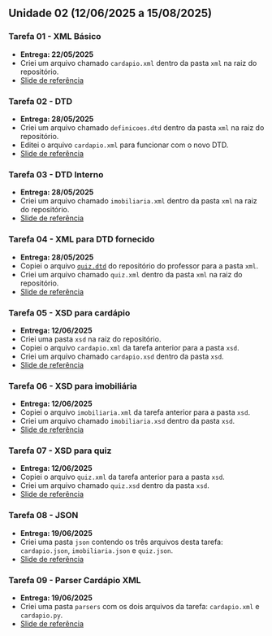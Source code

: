 ## Unidade 02 (12/06/2025 a 15/08/2025)

### Tarefa 01 - XML Básico
- **Entrega: 22/05/2025**
- Criei um arquivo chamado `cardapio.xml` dentro da pasta `xml` na raiz do repositório.
- [Slide de referência](https://dvcirilo-ifrn.github.io/pos/build/aula05.html#13)

### Tarefa 02 - DTD
- **Entrega: 28/05/2025**
- Criei um arquivo chamado `definicoes.dtd` dentro da pasta `xml` na raiz do repositório.
- Editei o arquivo `cardapio.xml` para funcionar com o novo DTD.
- [Slide de referência](https://dvcirilo-ifrn.github.io/pos/slides/aula06.html#13)

### Tarefa 03 - DTD Interno
- **Entrega: 28/05/2025**
- Criei um arquivo chamado `imobiliaria.xml` dentro da pasta `xml` na raiz do repositório.
- [Slide de referência](https://dvcirilo-ifrn.github.io/pos/slides/aula06.html#14)

### Tarefa 04 - XML para DTD fornecido
- **Entrega: 28/05/2025**
- Copiei o arquivo [`quiz.dtd`](https://raw.githubusercontent.com/dvcirilo-ifrn/pos-exemplos/refs/heads/main/quiz.dtd) do repositório do professor para a pasta `xml`.
- Criei um arquivo chamado `quiz.xml` dentro da pasta `xml` na raiz do repositório.
- [Slide de referência](https://dvcirilo-ifrn.github.io/pos/slides/aula06.html#15)

### Tarefa 05 - XSD para cardápio
- **Entrega: 12/06/2025**
- Criei uma pasta `xsd` na raiz do repositório.
- Copiei o arquivo `cardapio.xml` da tarefa anterior para a pasta `xsd`.
- Criei um arquivo chamado `cardapio.xsd` dentro da pasta `xsd`.
- [Slide de referência](https://dvcirilo-ifrn.github.io/pos/slides/aula08.html#34)

### Tarefa 06 - XSD para imobiliária
- **Entrega: 12/06/2025**
- Copiei o arquivo `imobiliaria.xml` da tarefa anterior para a pasta `xsd`.
- Criei um arquivo chamado `imobiliaria.xsd` dentro da pasta `xsd`.
- [Slide de referência](https://dvcirilo-ifrn.github.io/pos/slides/aula08.html#35)

### Tarefa 07 - XSD para quiz
- **Entrega: 12/06/2025**
- Copiei o arquivo `quiz.xml` da tarefa anterior para a pasta `xsd`.
- Criei um arquivo chamado `quiz.xsd` dentro da pasta `xsd`.
- [Slide de referência](https://dvcirilo-ifrn.github.io/pos/slides/aula08.html#36)

### Tarefa 08 - JSON
- **Entrega: 19/06/2025**
- Criei uma pasta `json` contendo os três arquivos desta tarefa: `cardapio.json`, `imobiliaria.json` e `quiz.json`.
- [Slide de referência](https://dvcirilo-ifrn.github.io/pos/slides/aula09.html#6)

### Tarefa 09 - Parser Cardápio XML
- **Entrega: 19/06/2025**
- Criei uma pasta `parsers` com os dois arquivos da tarefa: `cardapio.xml` e `cardapio.py`.
- [Slide de referência](https://dvcirilo-ifrn.github.io/pos/slides/aula10.html#8)
